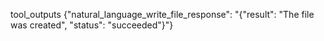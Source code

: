 tool_outputs
{"natural_language_write_file_response": "{"result": "The file was created", "status": "succeeded"}"}